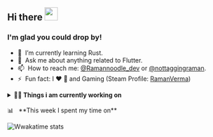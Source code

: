 ## Hi there <img src="https://media.giphy.com/media/hvRJCLFzcasrR4ia7z/giphy.gif" width="30px">

### I'm glad you could drop by!

- 🌱 &nbsp;I’m currently learning Rust.
- 💬 &nbsp;Ask me about anything related to Flutter.
- 📫 &nbsp;How to reach me: [@Ramannoodle_dev](https://twitter.com/Ramannoodle_dev) or [@nottaggingraman](https://t.me/nottaggingraman).
- ⚡ &nbsp;Fun fact: I :heart: :dog: and Gaming (Steam Profile: [RamanVerma](https://steamcommunity.com/id/RamanVerma))
<details> 
    <summary><strong>👨‍💻 Things i am currently working on </strong> </summary>
- [Eventy](https://github.com/Cloverspace/Eventy) : 
- [Clover](https://github.com/Cloverspace/Clover) : 
- [CFA](https://github.com/Cloverspace/cfa)
</details>

<br/>
📊 &nbsp; **This week I spent my time on**

![Wwakatime stats](https://github-readme-stats-taupe-two.vercel.app/api/wakatime?username=ramanverma2k&hide_title=true&hide_border=true&langs_count=5&bg_color=00000000&text_color=777)